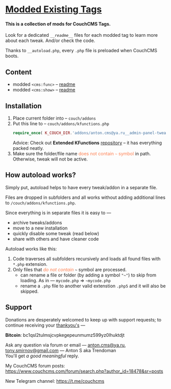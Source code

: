# [Modded Existing Tags](https://github.com/trendoman/Tweakus-Dilectus/tree/main/anton.cms%40ya.ru__tags-modded)

#### This is a collection of mods for CouchCMS Tags.

Look for a dedicated *`__readme__`* files for each modded tag to learn more about each tweak. And/or check the code.

Thanks to `__autoload.php`, every `.php` file is preloaded when CouchCMS boots.

## Content

- modded `<cms:func>` &ndash; [readme](__readme__func.md)
- modded `<cms:show>` &ndash; [readme](__readme__show.md)

## Installation

1. Place current folder into &ndash; `couch/addons`
2. Put this line to &ndash; `couch/addons/kfunctions.php`
    ```php
    require_once( K_COUCH_DIR.'addons/anton.cms@ya.ru__admin-panel-tweaks/__autoload.php' );
    ```
    Advice: Check out **Extended KFunctions** [repository](https://github.com/trendoman/Extended-KFunctions) &ndash; it has everything packed neatly.
3. Make sure the folder/file name <span style="color:coral">does not contain `~` symbol</span> in path. Otherwise, tweak will not be active.

## How autoload works?

Simply put, autoload helps to have every tweak/addon in a separate file.

Files are dropped in subfolders and all works without adding additional lines to `/couch/addons/kfunctions.php`.

Since everything is in separate files it is easy to &mdash;

+ archive tweaks/addons
+ move to a new installation
+ quickly disable some tweak (read below)
+ share with others and have cleaner code

Autoload works like this:

1. Code traverses all subfolders recursively and loads all found files with `*.php` extension.
2. Only files that <span style="color:coral">*do not contain*</span> `~` symbol are processed.
    - can rename a file or folder (by adding a symbol `"~"`)  to skip from loading. As in &mdash; `mycode.php` &rArr; `~mycode.php`
    - rename a `.php` file to another valid extenstion `.php5` and it will also be skipped.

## Support

Donations are desperately welcomed to keep up with support requests; to continue receiving your [thankyou's](https://github.com/trendoman/Dignotas) &mdash;

**Bitcoin**: bc1qsl2tulmsjcvpkegepeunmumz599yz0lhuktdjt

Ask any question via forum or email &mdash; <anton.cms@ya.ru>, <tony.smirnov@gmail.com> &mdash; Anton S aka Trendoman<br>
You'll get *a good meaningful* reply.

My CouchCMS forum posts: https://www.couchcms.com/forum/search.php?author_id=18478&sr=posts

New Telegram channel: https://t.me/couchcms
